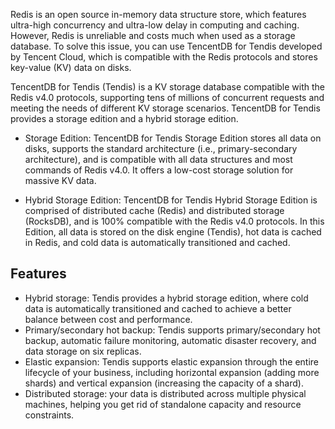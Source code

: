 
Redis is an open source in-memory data structure store, which features ultra-high concurrency and ultra-low delay in computing and caching. However, Redis is unreliable and costs much when used as a storage database. To solve this issue, you can use TencentDB for Tendis developed by Tencent Cloud, which is compatible with the Redis protocols and stores key-value (KV) data on disks.

TencentDB for Tendis (Tendis) is a KV storage database compatible with the Redis v4.0 protocols, supporting tens of millions of concurrent requests and meeting the needs of different KV storage scenarios. TencentDB for Tendis provides a storage edition and a hybrid storage edition.

- Storage Edition: TencentDB for Tendis Storage Edition stores all data on disks, supports the standard architecture (i.e., primary-secondary architecture), and is compatible with all data structures and most commands of Redis v4.0. It offers a low-cost storage solution for massive KV data.

- Hybrid Storage Edition: TencentDB for Tendis Hybrid Storage Edition is comprised of distributed cache (Redis) and distributed storage (RocksDB), and is 100% compatible with the Redis v4.0 protocols. In this Edition, all data is stored on the disk engine (Tendis), hot data is cached in Redis, and cold data is automatically transitioned and cached.


## Features
- Hybrid storage: Tendis provides a hybrid storage edition, where cold data is automatically transitioned and cached to achieve a better balance between cost and performance.
- Primary/secondary hot backup: Tendis supports primary/secondary hot backup, automatic failure monitoring, automatic disaster recovery, and data storage on six replicas.
- Elastic expansion: Tendis supports elastic expansion through the entire lifecycle of your business, including horizontal expansion (adding more shards) and vertical expansion (increasing the capacity of a shard).
- Distributed storage: your data is distributed across multiple physical machines, helping you get rid of standalone capacity and resource constraints.

